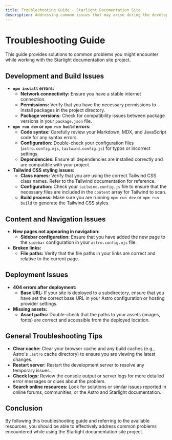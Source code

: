 ```yaml
---
title: Troubleshooting Guide - Starlight Documentation Site
description: Addressing common issues that may arise during the development or usage of your Starlight documentation site.
---
```


# Troubleshooting Guide 

This guide provides solutions to common problems you might encounter while working with the Starlight documentation site project.

## Development and Build Issues

*   **`npm install` errors:**
    *   **Network connectivity:** Ensure you have a stable internet connection.
    *   **Permissions:** Verify that you have the necessary permissions to install packages in the project directory. 
    *   **Package versions:** Check for compatibility issues between package versions in your `package.json` file. 
*   **`npm run dev` or `npm run build` errors:**
    *   **Code syntax:**  Carefully review your Markdown, MDX, and JavaScript code for any syntax errors.
    *   **Configuration:** Double-check your configuration files (`astro.config.mjs`, `tailwind.config.js`) for typos or incorrect settings.
    *   **Dependencies:** Ensure all dependencies are installed correctly and are compatible with your project.
*   **Tailwind CSS styling issues:**
    *   **Class names:** Verify that you are using the correct Tailwind CSS class names. Refer to the Tailwind documentation for reference.
    *   **Configuration:** Check your `tailwind.config.js` file to ensure that the necessary files are included in the `content` array for Tailwind to scan.
    *   **Build process:** Make sure you are running `npm run dev` or `npm run build` to generate the Tailwind CSS styles.

## Content and Navigation Issues

*   **New pages not appearing in navigation:**
    *   **Sidebar configuration:** Ensure that you have added the new page to the `sidebar` configuration in your `astro.config.mjs` file.
*   **Broken links:**
    *   **File paths:** Verify that the file paths in your links are correct and relative to the current page. 

## Deployment Issues

*   **404 errors after deployment:**
    *   **Base URL:** If your site is deployed to a subdirectory, ensure that you have set the correct base URL in your Astro configuration or hosting provider settings.
*   **Missing assets:**
    *   **Asset paths:**  Double-check that the paths to your assets (images, fonts) are correct and accessible from the deployed location.

## General Troubleshooting Tips

*   **Clear cache:** Clear your browser cache and any build caches (e.g., Astro's `.astro` cache directory) to ensure you are viewing the latest changes.
*   **Restart server:** Restart the development server to resolve any temporary issues. 
*   **Check logs:** Review the console output or server logs for more detailed error messages or clues about the problem.
*   **Search online resources:** Look for solutions or similar issues reported in online forums, communities, or the Astro and Starlight documentation.

## Conclusion 

By following this troubleshooting guide and referring to the available resources, you should be able to effectively address common problems encountered while using the Starlight documentation site project. 

